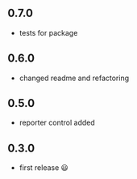 ## 0.7.0

 * tests for package

 ## 0.6.0

 * changed readme and refactoring

## 0.5.0

 * reporter control added

## 0.3.0

 * first release :smiley:
